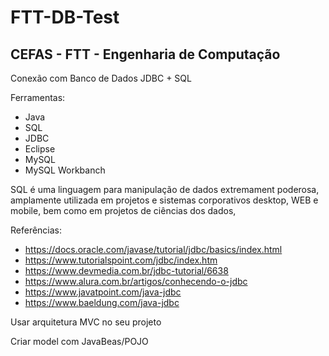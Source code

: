 # FTT-DB-Test
## CEFAS - FTT - Engenharia de Computação
Conexão com Banco de Dados JDBC + SQL

Ferramentas:

- Java
- SQL
- JDBC
- Eclipse
- MySQL
- MySQL Workbanch

SQL é uma linguagem para manipulação de dados extremament poderosa, amplamente utilizada em projetos e sistemas corporativos desktop, WEB e mobile, bem como em projetos de ciências dos dados,

Referências:

- https://docs.oracle.com/javase/tutorial/jdbc/basics/index.html
- https://www.tutorialspoint.com/jdbc/index.htm
- https://www.devmedia.com.br/jdbc-tutorial/6638
- https://www.alura.com.br/artigos/conhecendo-o-jdbc
- https://www.javatpoint.com/java-jdbc
- https://www.baeldung.com/java-jdbc

Usar arquitetura MVC no seu projeto

Criar model com JavaBeas/POJO
